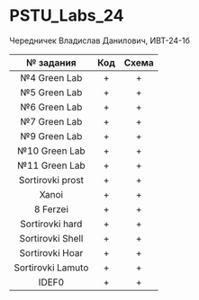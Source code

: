 # PSTU_Labs_24
Чередничек Владислав Данилович, ИВТ-24-1б

| № задания | Код | Схема |                                                 
| :----: | :----: | :----: |
| №4 Green Lab | + | + |
| №5 Green Lab | + | + |
| №6 Green Lab | + | + |
| №7 Green Lab | + | + |
| №9 Green Lab | + | + |
| №10 Green Lab | + | + |
| №11 Green Lab | + | + |
| Sortirovki prost | + | + |
| Xanoi | + | + |
| 8 Ferzei | + | + |
| Sortirovki hard | + | + |
| Sortirovki Shell | + | + |
| Sortirovki Hoar | + | + |
| Sortirovki Lamuto | + | + |
| IDEF0 | + | + |


